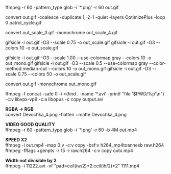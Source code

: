 ffmpeg -r 60 -pattern_type glob -i '*.png' -r 60 out.gif

convert out.gif -coalesce   -duplicate 1,-2-1 -quiet -layers OptimizePlus  -loop 0 patrol_cycle.gif

convert out_scale_3.gif -monochrome out_scale_4.gif

gifsicle -i out.gif -O3 --scale 0.75 -o out_scale.gif
gifsicle -i out.gif -O3 --colors 10 -o out_scale.gif

gifsicle -i out.gif -O3 --scale 1.00 --use-colormap gray  --colors 10 -o out_mono.gif
gifsicle -i out.gif -O3 --scale 0.5 --use-colormap gray --color-method median-cut --colors 10 -o out_mono.gif
gifsicle -i out.gif -O3 --scale 0.75 --colors 50 -o out_scale.gif

convert out.gif -monochrome out_mono.gif

ffmpeg -f concat -safe 0 -i <(find . -name '*.avi' -printf "file '$PWD/%p'\n") -c:v libvpx-vp9 -c:a libopus  -c copy output.avi

**RGBA -> RGB**  
convert Devochka_4.png -flatten +matte Devochka_4.png  

**VIDEO GOOD QUALITY**  
ffmpeg -r 60 -pattern_type glob -i '*.png' -r 60 -b 4M out.mp4  

**SPEED X2**  
ffmpeg -i out.mp4 -map 0:v -c:v copy -bsf:v h264_mp4toannexb raw.h264  
ffmpeg -fflags +genpts -r 15 -i raw.h264 -c:v copy outx.mp4  

**Width not divisible by 2**  
ffmpeg -i 11222.avi -vf "pad=ceil(iw/2)*2:ceil(ih/2)*2" 1111.mp4

 

